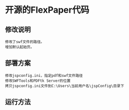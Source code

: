 # 开源的FlexPaper代码
## 修改说明
	修改了swf文件的路径。
	增加默认起始页。
## 部署方案
	修改jspconfig.ini，指定pdf和swf文件路径
	修改SWFTools和PDFtk Server的位置
	拷贝jspconfig.ini文件到C:\Users\当前用户名\jspConfig\目录下

## 运行方法

